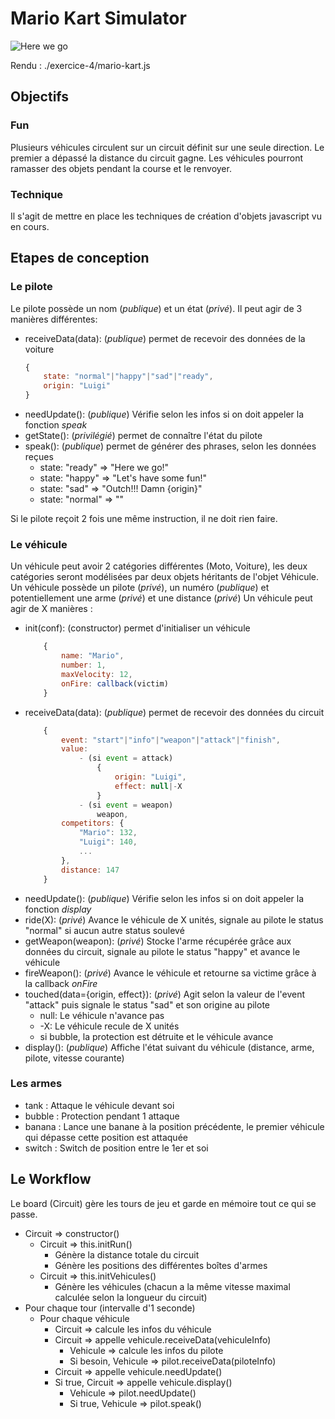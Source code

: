 # Mario Kart Simulator

![Here we go](https://metrouk2.files.wordpress.com/2016/02/mario-kart.png?w=1200&h=630&crop=1)

Rendu : ./exercice-4/mario-kart.js

## Objectifs

### Fun

Plusieurs véhicules circulent sur un circuit définit sur une seule direction.
Le premier a dépassé la distance du circuit gagne.
Les véhicules pourront ramasser des objets pendant la course et le renvoyer.

### Technique

Il s'agit de mettre en place les techniques de création d'objets javascript vu en cours.

## Etapes de conception

### Le pilote

Le pilote possède un nom (_publique_) et un état (_privé_).
Il peut agir de 3 manières différentes:

- receiveData(data): (_publique_) permet de recevoir des données de la voiture
    ```javascript
    {
        state: "normal"|"happy"|"sad"|"ready",
        origin: "Luigi"
    }
    ```
- needUpdate(): (_publique_) Vérifie selon les infos si on doit appeler la fonction _speak_
- getState(): (_privilégié_) permet de connaître l'état du pilote
- speak(): (_publique_) permet de générer des phrases, selon les données reçues
  - state: "ready" => "Here we go!"
  - state: "happy" => "Let's have some fun!"
  - state: "sad" => "Outch!!! Damn {origin}"
  - state: "normal" => ""

Si le pilote reçoit 2 fois une même instruction, il ne doit rien faire.

### Le véhicule

Un véhicule peut avoir 2 catégories différentes (Moto, Voiture), les deux catégories seront modélisées par deux objets héritants de l'objet Véhicule.
Un véhicule possède un pilote (_privé_), un numéro (_publique_) et potentiellement une arme (_privé_) et une distance (_privé_)
Un véhicule peut agir de X manières :

- init(conf): (constructor) permet d'initialiser un véhicule
    ```javascript
        {
            name: "Mario",
            number: 1,
            maxVelocity: 12,
            onFire: callback(victim)
        }
    ```
- receiveData(data): (_publique_) permet de recevoir des données du circuit
    ```javascript
        {
            event: "start"|"info"|"weapon"|"attack"|"finish",
            value:
                - (si event = attack)
                    {
                        origin: "Luigi",
                        effect: null|-X
                    }
                - (si event = weapon)
                    weapon,
            competitors: {
                "Mario": 132,
                "Luigi": 140,
                ...
            },
            distance: 147
        }
    ```
- needUpdate(): (_publique_) Vérifie selon les infos si on doit appeler la fonction _display_
- ride(X): (_privé_) Avance le véhicule de X unités, signale au pilote le status "normal" si aucun autre status soulevé
- getWeapon(weapon): (_privé_) Stocke l'arme récupérée grâce aux données du circuit, signale au pilote le status "happy" et avance le véhicule
- fireWeapon(): (_privé_) Avance le véhicule et retourne sa victime grâce à la callback _onFire_
- touched(data={origin, effect}): (_privé_) Agit selon la valeur de l'event "attack" puis signale le status "sad" et son origine au pilote
  - null: Le véhicule n'avance pas
  - -X: Le véhicule recule de X unités
  - si bubble, la protection est détruite et le véhicule avance
- display(): (_publique_) Affiche l'état suivant du véhicule (distance, arme, pilote, vitesse courante)

### Les armes

- tank : Attaque le véhicule devant soi
- bubble : Protection pendant 1 attaque
- banana : Lance une banane à la position précédente, le premier véhicule qui dépasse cette position est attaquée
- switch : Switch de position entre le 1er et soi

## Le Workflow

Le board (Circuit) gère les tours de jeu et garde en mémoire tout ce qui se passe.

- Circuit => constructor()
  - Circuit => this.initRun()
    - Génère la distance totale du circuit
    - Génère les positions des différentes boîtes d'armes
  - Circuit => this.initVehicules()
    - Génère les véhicules (chacun a la même vitesse maximal calculée selon la longueur du circuit)
- Pour chaque tour (intervalle d'1 seconde)
  - Pour chaque véhicule
    - Circuit => calcule les infos du véhicule
    - Circuit => appelle vehicule.receiveData(vehiculeInfo)
      - Vehicule => calcule les infos du pilote
      - Si besoin, Vehicule => pilot.receiveData(piloteInfo)
    - Circuit => appelle vehicule.needUpdate()
    - Si true, Circuit => appelle vehicule.display()
      - Vehicule => pilot.needUpdate()
      - Si true, Vehicule => pilot.speak()
